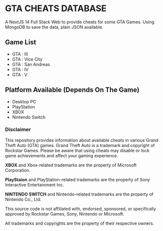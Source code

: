# GTA CHEATS DATABASE

A NextJS 14 Full Stack Web to provide cheats for some GTA Games.
Using MongoDB to save the data, plain JSON available.

## Game List

- GTA : III
- GTA : Vice City
- GTA : San Andreas
- GTA : IV
- GTA : V

## Platform Available (Depends On The Game)

- Desktop PC
- PlayStation
- XBOX
- Nintendo Switch

### Disclaimer

This repository provides information about available cheats in various Grand Theft Auto (GTA) games.
Grand Theft Auto is a trademark and copyright of Rockstar Games. Please be aware that using cheats may disable or lock game achievements and affect your gaming experience.

**XBOX** and Xbox-related trademarks are the property of Microsoft Corporation.

**PlayStaion** and PlayStation-related trademarks are the property of Sony Interactive Entertainment Inc.

**NINTENDO SWITCH** and Nintendo-related trademarks are the property of Nintendo Co., Ltd.

This source code is not affiliated with, endorsed, sponsored, or specifically approved by Rockstar Games, Sony, Nintendo or Microsoft.

All trademarks and copyrights are the property of their respective owners.
